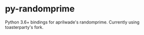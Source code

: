 # py-randomprime
Python 3.6+ bindings for aprilwade's randomprime.
Currently using toasterparty's fork.
